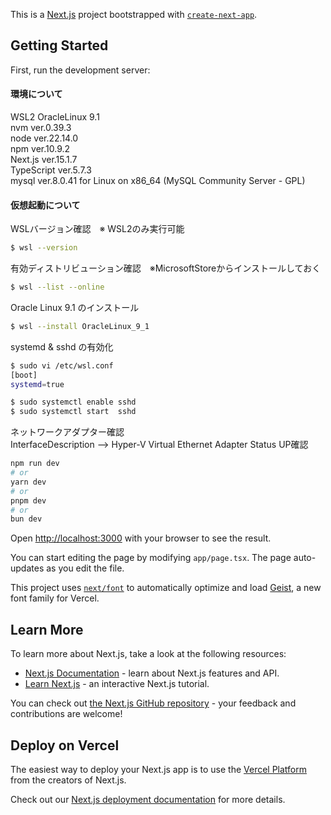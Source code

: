 This is a [Next.js](https://nextjs.org) project bootstrapped with [`create-next-app`](https://nextjs.org/docs/app/api-reference/cli/create-next-app).

## Getting Started

First, run the development server:

#### 環境について

WSL2
OracleLinux 9.1  
nvm ver.0.39.3  
node ver.22.14.0  
npm ver.10.9.2  
Next.js ver.15.1.7  
TypeScript ver.5.7.3  
mysql ver.8.0.41 for Linux on x86_64 (MySQL Community Server - GPL)

#### 仮想起動について

WSLバージョン確認　※ WSL2のみ実行可能

```bash
$ wsl --version
```

有効ディストリビューション確認　※MicrosoftStoreからインストールしておく

```bash
$ wsl --list --online
```

Oracle Linux 9.1 のインストール

```bash
$ wsl --install OracleLinux_9_1
```

systemd & sshd の有効化

```bash
$ sudo vi /etc/wsl.conf
[boot]
systemd=true

$ sudo systemctl enable sshd
$ sudo systemctl start  sshd
```

ネットワークアダプター確認  
InterfaceDescription --> Hyper-V Virtual Ethernet Adapter Status UP確認

```bash
npm run dev
# or
yarn dev
# or
pnpm dev
# or
bun dev
```

Open [http://localhost:3000](http://localhost:3000) with your browser to see the result.

You can start editing the page by modifying `app/page.tsx`. The page auto-updates as you edit the file.

This project uses [`next/font`](https://nextjs.org/docs/app/building-your-application/optimizing/fonts) to automatically optimize and load [Geist](https://vercel.com/font), a new font family for Vercel.

## Learn More

To learn more about Next.js, take a look at the following resources:

- [Next.js Documentation](https://nextjs.org/docs) - learn about Next.js features and API.
- [Learn Next.js](https://nextjs.org/learn) - an interactive Next.js tutorial.

You can check out [the Next.js GitHub repository](https://github.com/vercel/next.js) - your feedback and contributions are welcome!

## Deploy on Vercel

The easiest way to deploy your Next.js app is to use the [Vercel Platform](https://vercel.com/new?utm_medium=default-template&filter=next.js&utm_source=create-next-app&utm_campaign=create-next-app-readme) from the creators of Next.js.

Check out our [Next.js deployment documentation](https://nextjs.org/docs/app/building-your-application/deploying) for more details.
